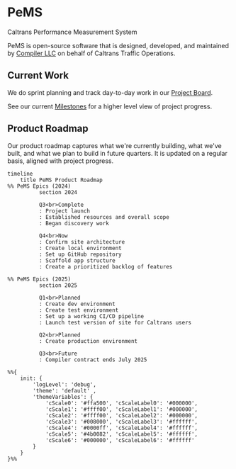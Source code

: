 # PeMS

Caltrans Performance Measurement System

PeMS is open-source software that is designed, developed, and maintained by [Compiler LLC](https://compiler.la) on behalf of Caltrans Traffic Operations.

## Current Work

We do sprint planning and track day-to-day work in our [Project Board](https://github.com/orgs/compilerla/projects/3/views/1).

See our current [Milestones](https://github.com/compilerla/pems/milestones) for a higher level view of project progress.

## Product Roadmap

Our product roadmap captures what we're currently building, what we've built, and what we plan to build in future quarters. It is updated on a regular basis, aligned with project progress.

```mermaid
timeline
    title PeMS Product Roadmap
%% PeMS Epics (2024)
          section 2024

          Q3<br>Complete
          : Project launch
          : Established resources and overall scope
          : Began discovery work

          Q4<br>Now
          : Confirm site architecture
          : Create local environment
          : Set up GitHub repository
          : Scaffold app structure
          : Create a prioritized backlog of features

%% PeMS Epics (2025)
          section 2025

          Q1<br>Planned
          : Create dev environment
          : Create test environment
          : Set up a working CI/CD pipeline
          : Launch test version of site for Caltrans users

          Q2<br>Planned
          : Create production environment

          Q3<br>Future
          : Compiler contract ends July 2025

%%{
    init: {
        'logLevel': 'debug',
        'theme': 'default' ,
        'themeVariables': {
            'cScale0': '#ffa500', 'cScaleLabel0': '#000000',
            'cScale1': '#ffff00', 'cScaleLabel1': '#000000',
            'cScale2': '#ffff00', 'cScaleLabel2': '#000000',
            'cScale3': '#008000', 'cScaleLabel3': '#ffffff',
            'cScale4': '#0000ff', 'cScaleLabel4': '#ffffff',
            'cScale5': '#4b0082', 'cScaleLabel5': '#ffffff',
            'cScale6': '#000000', 'cScaleLabel6': '#ffffff'
        }
    }
}%%
```

